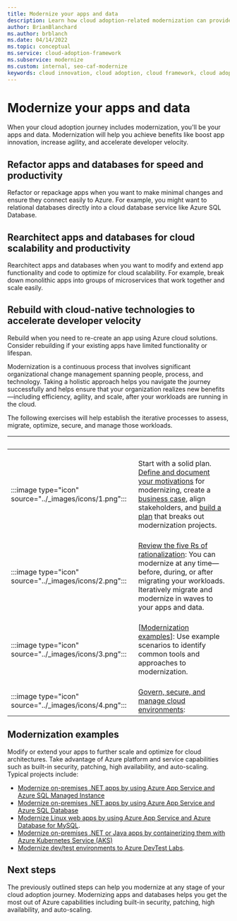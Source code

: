 ```yaml
---
title: Modernize your apps and data
description: Learn how cloud adoption-related modernization can provide business value by unlocking new technical skills and expanded business capabilities.
author: BrianBlanchard
ms.author: brblanch
ms.date: 04/14/2022
ms.topic: conceptual
ms.service: cloud-adoption-framework
ms.subservice: modernize
ms.custom: internal, seo-caf-modernize
keywords: cloud innovation, cloud adoption, cloud framework, cloud adoption framework
---
```

# Modernize your apps and data

When your cloud adoption journey includes modernization, you'll be <!--DON'T USE: refactoring, rearchitecting, and rebuilding--> your apps and data. Modernization will help you achieve benefits like boost app innovation, increase agility, and accelerate developer velocity.

## Refactor apps and databases for speed and productivity

Refactor or repackage apps when you want to make minimal changes and ensure they connect easily to Azure. For example, you might want to <!--refactor--> relational databases directly into a cloud database service like Azure SQL Database.

## Rearchitect apps and databases for cloud scalability and productivity

Rearchitect apps and databases when you want to modify and extend app functionality and code to optimize for cloud scalability. For example, break down monolithic apps into groups of microservices that work together and scale easily.

## Rebuild with cloud-native technologies to accelerate developer velocity

Rebuild when you need to re-create an app using Azure cloud solutions. Consider rebuilding if your existing apps have limited functionality or lifespan.

Modernization is a continuous process that involves significant organizational change management spanning people, process, and technology. Taking a holistic approach helps you navigate the journey successfully and helps ensure that your organization realizes new benefits—including efficiency, agility, and scale, after your workloads are running in the cloud.

The following exercises will help establish the iterative processes to assess, migrate, optimize, secure, and manage those workloads.

| <span title="Icon">&nbsp;</span> | <span title="Description">&nbsp;</span> |
|--|--|
| <br> :::image type="icon" source="../_images/icons/1.png"::: | <br> Start with a solid plan. [Define and document your motivations](../strategy/motivations.md) for modernizing, create a [business case](../strategy/cloud-migration-business-case.md), align stakeholders, and [build a plan](../plan/plan-intro.md) that breaks out modernization projects. |
| <br> :::image type="icon" source="../_images/icons/2.png"::: | <br> [Review the five Rs of rationalization](../digital-estate/5-rs-of-rationalization.md): You can modernize at any time—before, during, or after migrating your workloads. Iteratively migrate and modernize in waves to <!--refactor, rearchitect, or rebuild--> your apps and data. |
| <br> :::image type="icon" source="../_images/icons/3.png"::: | <br> [[Modernization examples](evaluate-modernization-options.md#modernization-examples)]: Use example scenarios to identify common tools and approaches to modernization. |
| <br> :::image type="icon" source="../_images/icons/4.png"::: | <br> [Govern, secure, and manage cloud environments](../ready/azure-setup-guide/manage-access.md): <!--Is this the right fourth step?  What can we link to here?--> |

## Modernization examples

Modify or extend your apps to further scale and optimize for cloud architectures. Take advantage of Azure platform and service capabilities such as built-in security, patching, high availability, and auto-scaling. Typical projects include:

- [Modernize on-premises .NET apps by using Azure App Service and Azure SQL Managed Instance](../migrate/azure-best-practices/contoso-migration-refactor-web-app-sql-managed-instance.md)
- [Modernize on-premises .NET apps by using Azure App Service and Azure SQL Database](../migrate/azure-best-practices/contoso-migration-refactor-web-app-sql.md)
- [Modernize Linux web apps by using Azure App Service and Azure Database for MySQL](../migrate/azure-best-practices/contoso-migration-refactor-linux-app-service-mysql.md).
- [Modernize on-premises .NET or Java apps by containerizing them with Azure Kubernetes Service (AKS)](/azure/migrate/tutorial-app-containerization-aspnet-kubernetes)
- [Modernize dev/test environments to Azure DevTest Labs](../migrate/azure-best-practices/contoso-migration-devtest-to-labs.md).

## Next steps

The previously outlined steps can help you modernize at any stage of your cloud adoption journey. Modernizing apps and databases helps you get the most out of Azure capabilities including built-in security, patching, high availability, and auto-scaling.
